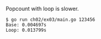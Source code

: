 Popcount with loop is slower.

```console
$ go run ch02/ex03/main.go 123456
Base: 0.004697s
Loop: 0.013799s
```